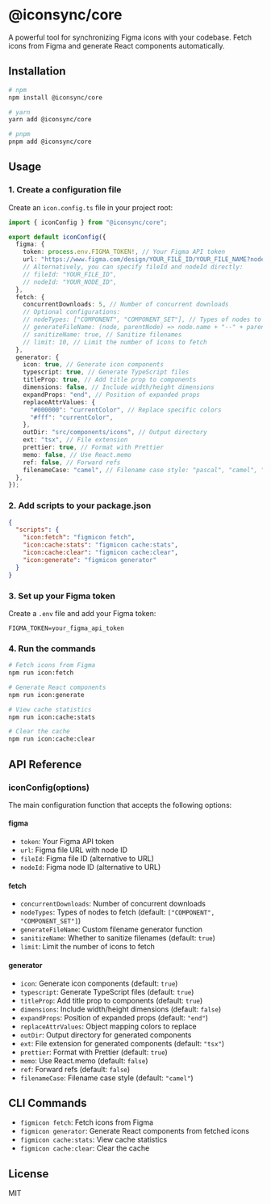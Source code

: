# @iconsync/core

A powerful tool for synchronizing Figma icons with your codebase. Fetch icons from Figma and generate React components automatically.

## Installation

```bash
# npm
npm install @iconsync/core

# yarn
yarn add @iconsync/core

# pnpm
pnpm add @iconsync/core
```

## Usage

### 1. Create a configuration file

Create an `icon.config.ts` file in your project root:

```typescript
import { iconConfig } from "@iconsync/core";

export default iconConfig({
  figma: {
    token: process.env.FIGMA_TOKEN!, // Your Figma API token
    url: "https://www.figma.com/design/YOUR_FILE_ID/YOUR_FILE_NAME?node-id=YOUR_NODE_ID",
    // Alternatively, you can specify fileId and nodeId directly:
    // fileId: "YOUR_FILE_ID",
    // nodeId: "YOUR_NODE_ID",
  },
  fetch: {
    concurrentDownloads: 5, // Number of concurrent downloads
    // Optional configurations:
    // nodeTypes: ["COMPONENT", "COMPONENT_SET"], // Types of nodes to fetch
    // generateFileName: (node, parentNode) => node.name + "--" + parentNode.name, // Custom filename generator
    // sanitizeName: true, // Sanitize filenames
    // limit: 10, // Limit the number of icons to fetch
  },
  generator: {
    icon: true, // Generate icon components
    typescript: true, // Generate TypeScript files
    titleProp: true, // Add title prop to components
    dimensions: false, // Include width/height dimensions
    expandProps: "end", // Position of expanded props
    replaceAttrValues: {
      "#000000": "currentColor", // Replace specific colors
      "#fff": "currentColor",
    },
    outDir: "src/components/icons", // Output directory
    ext: "tsx", // File extension
    prettier: true, // Format with Prettier
    memo: false, // Use React.memo
    ref: false, // Forward refs
    filenameCase: "camel", // Filename case style: "pascal", "camel", "kebab", "snake"
  },
});
```

### 2. Add scripts to your package.json

```json
{
  "scripts": {
    "icon:fetch": "figmicon fetch",
    "icon:cache:stats": "figmicon cache:stats",
    "icon:cache:clear": "figmicon cache:clear",
    "icon:generate": "figmicon generator"
  }
}
```

### 3. Set up your Figma token

Create a `.env` file and add your Figma token:

```
FIGMA_TOKEN=your_figma_api_token
```

### 4. Run the commands

```bash
# Fetch icons from Figma
npm run icon:fetch

# Generate React components
npm run icon:generate

# View cache statistics
npm run icon:cache:stats

# Clear the cache
npm run icon:cache:clear
```

## API Reference

### iconConfig(options)

The main configuration function that accepts the following options:

#### figma

- `token`: Your Figma API token
- `url`: Figma file URL with node ID
- `fileId`: Figma file ID (alternative to URL)
- `nodeId`: Figma node ID (alternative to URL)

#### fetch

- `concurrentDownloads`: Number of concurrent downloads
- `nodeTypes`: Types of nodes to fetch (default: `["COMPONENT", "COMPONENT_SET"]`)
- `generateFileName`: Custom filename generator function
- `sanitizeName`: Whether to sanitize filenames (default: `true`)
- `limit`: Limit the number of icons to fetch

#### generator

- `icon`: Generate icon components (default: `true`)
- `typescript`: Generate TypeScript files (default: `true`)
- `titleProp`: Add title prop to components (default: `true`)
- `dimensions`: Include width/height dimensions (default: `false`)
- `expandProps`: Position of expanded props (default: `"end"`)
- `replaceAttrValues`: Object mapping colors to replace
- `outDir`: Output directory for generated components
- `ext`: File extension for generated components (default: `"tsx"`)
- `prettier`: Format with Prettier (default: `true`)
- `memo`: Use React.memo (default: `false`)
- `ref`: Forward refs (default: `false`)
- `filenameCase`: Filename case style (default: `"camel"`)

## CLI Commands

- `figmicon fetch`: Fetch icons from Figma
- `figmicon generator`: Generate React components from fetched icons
- `figmicon cache:stats`: View cache statistics
- `figmicon cache:clear`: Clear the cache

## License

MIT
